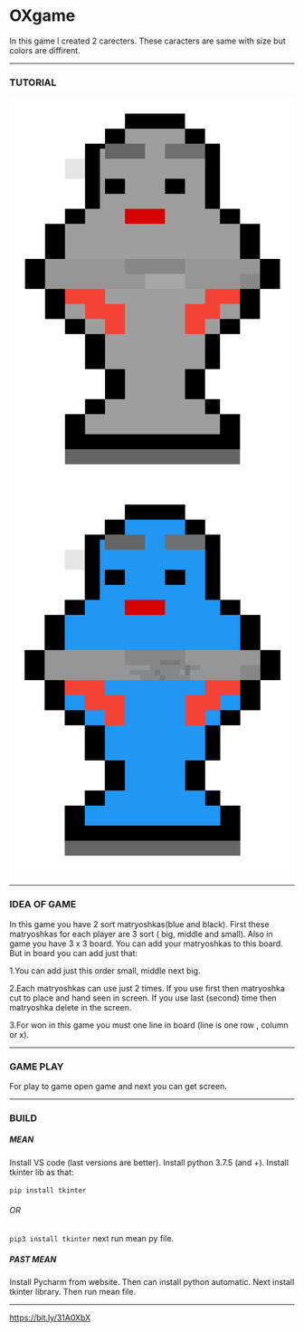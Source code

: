 # OXgame 

In this game l created 2 carecters. These caracters are same with size but colors are diffirent.
___

### TUTORIAL

<p align="center">
  <img src="https://github.com/levvtol/OXgame/blob/main/black.png">
  <img src="https://github.com/levvtol/OXgame/blob/main/blue.png">
</p>

___

### IDEA OF GAME
In this game you have 2 sort matryoshkas(blue and black). First these matryoshkas for each player are 3 sort ( big, middle and small). Also in game you have 3 x 3 board. You can add your matryoshkas to this board. But in board you can add just that:

1.You can add just this order small, middle next big. 

2.Each matryoshkas can use just 2 times. If you use first then matryoshka cut to place and hand seen in screen. If you use last (second) time then matryoshka delete in the screen.

3.For won in this game you must one line in board (line is one row , column or x).
___
### GAME PLAY
For play to game open game and next you can get screen.

___
### BUILD
##### MEAN
Install VS code (last versions are better). Install python 3.7.5 (and +).
Install tkinter lib as that:

```pip install tkinter```
###### OR
``` pip3 install tkinter ```
next run mean py file.
##### PAST MEAN
Install Pycharm from website. Then can install python automatic. Next install tkinter library. Then run mean file.


-------------------------------------
https://bit.ly/31A0XbX

